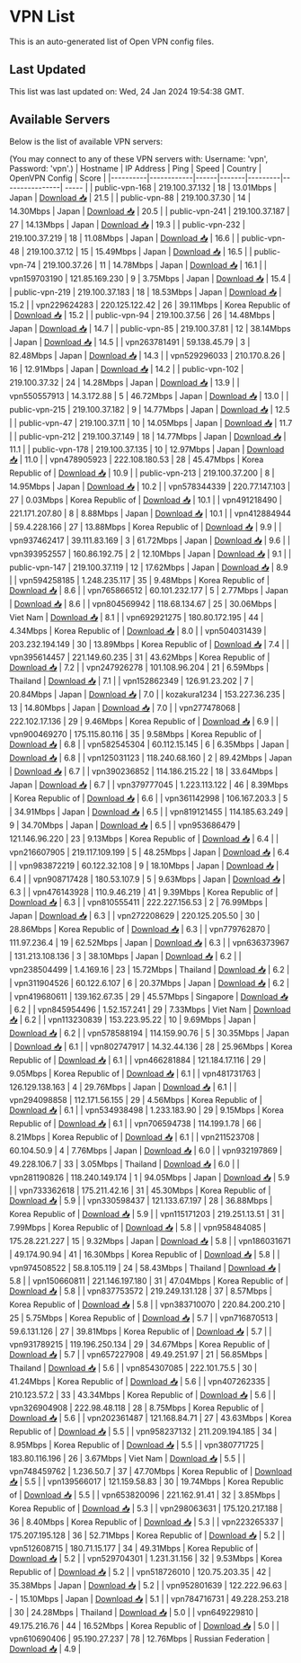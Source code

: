 # VPN List

This is an auto-generated list of Open VPN config files.

## Last Updated

This list was last updated on: Wed, 24 Jan 2024 19:54:38 GMT.

## Available Servers

Below is the list of available VPN servers:

(You may connect to any of these VPN servers with: Username: 'vpn', Password: 'vpn'.)
| Hostname | IP Address | Ping | Speed | Country | OpenVPN Config | Score |
|----------|------------|------|-------|---------|----------------| ----- |
| public-vpn-168 | 219.100.37.132 | 18 | 13.01Mbps | Japan | [Download 📥](./configs/server_0_JP.ovpn) | 21.5 |
| public-vpn-88 | 219.100.37.30 | 14 | 14.30Mbps | Japan | [Download 📥](./configs/server_1_JP.ovpn) | 20.5 |
| public-vpn-241 | 219.100.37.187 | 27 | 14.13Mbps | Japan | [Download 📥](./configs/server_2_JP.ovpn) | 19.3 |
| public-vpn-232 | 219.100.37.219 | 18 | 11.08Mbps | Japan | [Download 📥](./configs/server_3_JP.ovpn) | 16.6 |
| public-vpn-48 | 219.100.37.12 | 15 | 15.49Mbps | Japan | [Download 📥](./configs/server_4_JP.ovpn) | 16.5 |
| public-vpn-74 | 219.100.37.26 | 11 | 14.78Mbps | Japan | [Download 📥](./configs/server_5_JP.ovpn) | 16.1 |
| vpn159703190 | 121.85.169.230 | 9 | 3.75Mbps | Japan | [Download 📥](./configs/server_6_JP.ovpn) | 15.4 |
| public-vpn-219 | 219.100.37.183 | 18 | 18.53Mbps | Japan | [Download 📥](./configs/server_7_JP.ovpn) | 15.2 |
| vpn229624283 | 220.125.122.42 | 26 | 39.11Mbps | Korea Republic of | [Download 📥](./configs/server_8_KR.ovpn) | 15.2 |
| public-vpn-94 | 219.100.37.56 | 26 | 14.48Mbps | Japan | [Download 📥](./configs/server_9_JP.ovpn) | 14.7 |
| public-vpn-85 | 219.100.37.81 | 12 | 38.14Mbps | Japan | [Download 📥](./configs/server_10_JP.ovpn) | 14.5 |
| vpn263781491 | 59.138.45.79 | 3 | 82.48Mbps | Japan | [Download 📥](./configs/server_11_JP.ovpn) | 14.3 |
| vpn529296033 | 210.170.8.26 | 16 | 12.91Mbps | Japan | [Download 📥](./configs/server_12_JP.ovpn) | 14.2 |
| public-vpn-102 | 219.100.37.32 | 24 | 14.28Mbps | Japan | [Download 📥](./configs/server_13_JP.ovpn) | 13.9 |
| vpn550557913 | 14.3.172.88 | 5 | 46.72Mbps | Japan | [Download 📥](./configs/server_14_JP.ovpn) | 13.0 |
| public-vpn-215 | 219.100.37.182 | 9 | 14.77Mbps | Japan | [Download 📥](./configs/server_15_JP.ovpn) | 12.5 |
| public-vpn-47 | 219.100.37.11 | 10 | 14.05Mbps | Japan | [Download 📥](./configs/server_16_JP.ovpn) | 11.7 |
| public-vpn-212 | 219.100.37.149 | 18 | 14.77Mbps | Japan | [Download 📥](./configs/server_17_JP.ovpn) | 11.1 |
| public-vpn-178 | 219.100.37.135 | 10 | 12.97Mbps | Japan | [Download 📥](./configs/server_18_JP.ovpn) | 11.0 |
| vpn478905923 | 222.108.180.53 | 28 | 45.47Mbps | Korea Republic of | [Download 📥](./configs/server_19_KR.ovpn) | 10.9 |
| public-vpn-213 | 219.100.37.200 | 8 | 14.95Mbps | Japan | [Download 📥](./configs/server_20_JP.ovpn) | 10.2 |
| vpn578344339 | 220.77.147.103 | 27 | 0.03Mbps | Korea Republic of | [Download 📥](./configs/server_21_KR.ovpn) | 10.1 |
| vpn491218490 | 221.171.207.80 | 8 | 8.88Mbps | Japan | [Download 📥](./configs/server_22_JP.ovpn) | 10.1 |
| vpn412884944 | 59.4.228.166 | 27 | 13.88Mbps | Korea Republic of | [Download 📥](./configs/server_23_KR.ovpn) | 9.9 |
| vpn937462417 | 39.111.83.169 | 3 | 61.72Mbps | Japan | [Download 📥](./configs/server_24_JP.ovpn) | 9.6 |
| vpn393952557 | 160.86.192.75 | 2 | 12.10Mbps | Japan | [Download 📥](./configs/server_25_JP.ovpn) | 9.1 |
| public-vpn-147 | 219.100.37.119 | 12 | 17.62Mbps | Japan | [Download 📥](./configs/server_26_JP.ovpn) | 8.9 |
| vpn594258185 | 1.248.235.117 | 35 | 9.48Mbps | Korea Republic of | [Download 📥](./configs/server_27_KR.ovpn) | 8.6 |
| vpn765866512 | 60.101.232.177 | 5 | 2.77Mbps | Japan | [Download 📥](./configs/server_28_JP.ovpn) | 8.6 |
| vpn804569942 | 118.68.134.67 | 25 | 30.06Mbps | Viet Nam | [Download 📥](./configs/server_29_VN.ovpn) | 8.1 |
| vpn692921275 | 180.80.172.195 | 44 | 4.34Mbps | Korea Republic of | [Download 📥](./configs/server_30_KR.ovpn) | 8.0 |
| vpn504031439 | 203.232.194.149 | 30 | 13.89Mbps | Korea Republic of | [Download 📥](./configs/server_31_KR.ovpn) | 7.4 |
| vpn395614457 | 221.149.60.235 | 31 | 43.62Mbps | Korea Republic of | [Download 📥](./configs/server_32_KR.ovpn) | 7.2 |
| vpn247926278 | 101.108.96.204 | 21 | 6.59Mbps | Thailand | [Download 📥](./configs/server_33_TH.ovpn) | 7.1 |
| vpn152862349 | 126.91.23.202 | 7 | 20.84Mbps | Japan | [Download 📥](./configs/server_34_JP.ovpn) | 7.0 |
| kozakura1234 | 153.227.36.235 | 13 | 14.80Mbps | Japan | [Download 📥](./configs/server_35_JP.ovpn) | 7.0 |
| vpn277478068 | 222.102.17.136 | 29 | 9.46Mbps | Korea Republic of | [Download 📥](./configs/server_36_KR.ovpn) | 6.9 |
| vpn900469270 | 175.115.80.116 | 35 | 9.58Mbps | Korea Republic of | [Download 📥](./configs/server_37_KR.ovpn) | 6.8 |
| vpn582545304 | 60.112.15.145 | 6 | 6.35Mbps | Japan | [Download 📥](./configs/server_38_JP.ovpn) | 6.8 |
| vpn125031123 | 118.240.68.160 | 2 | 89.42Mbps | Japan | [Download 📥](./configs/server_39_JP.ovpn) | 6.7 |
| vpn390236852 | 114.186.215.22 | 18 | 33.64Mbps | Japan | [Download 📥](./configs/server_40_JP.ovpn) | 6.7 |
| vpn379777045 | 1.223.113.122 | 46 | 8.39Mbps | Korea Republic of | [Download 📥](./configs/server_41_KR.ovpn) | 6.6 |
| vpn361142998 | 106.167.203.3 | 5 | 34.91Mbps | Japan | [Download 📥](./configs/server_42_JP.ovpn) | 6.5 |
| vpn819121455 | 114.185.63.249 | 9 | 34.70Mbps | Japan | [Download 📥](./configs/server_43_JP.ovpn) | 6.5 |
| vpn953686479 | 121.146.96.220 | 23 | 9.13Mbps | Korea Republic of | [Download 📥](./configs/server_44_KR.ovpn) | 6.4 |
| vpn216607905 | 219.117.109.199 | 5 | 48.25Mbps | Japan | [Download 📥](./configs/server_45_JP.ovpn) | 6.4 |
| vpn983872219 | 60.122.32.108 | 9 | 18.10Mbps | Japan | [Download 📥](./configs/server_46_JP.ovpn) | 6.4 |
| vpn908717428 | 180.53.107.9 | 5 | 9.63Mbps | Japan | [Download 📥](./configs/server_47_JP.ovpn) | 6.3 |
| vpn476143928 | 110.9.46.219 | 41 | 9.39Mbps | Korea Republic of | [Download 📥](./configs/server_48_KR.ovpn) | 6.3 |
| vpn810555411 | 222.227.156.53 | 2 | 76.99Mbps | Japan | [Download 📥](./configs/server_49_JP.ovpn) | 6.3 |
| vpn272208629 | 220.125.205.50 | 30 | 28.86Mbps | Korea Republic of | [Download 📥](./configs/server_50_KR.ovpn) | 6.3 |
| vpn779762870 | 111.97.236.4 | 19 | 62.52Mbps | Japan | [Download 📥](./configs/server_51_JP.ovpn) | 6.3 |
| vpn636373967 | 131.213.108.136 | 3 | 38.10Mbps | Japan | [Download 📥](./configs/server_52_JP.ovpn) | 6.2 |
| vpn238504499 | 1.4.169.16 | 23 | 15.72Mbps | Thailand | [Download 📥](./configs/server_53_TH.ovpn) | 6.2 |
| vpn311904526 | 60.122.6.107 | 6 | 20.37Mbps | Japan | [Download 📥](./configs/server_54_JP.ovpn) | 6.2 |
| vpn419680611 | 139.162.67.35 | 29 | 45.57Mbps | Singapore | [Download 📥](./configs/server_55_SG.ovpn) | 6.2 |
| vpn845954496 | 1.52.157.241 | 29 | 7.33Mbps | Viet Nam | [Download 📥](./configs/server_56_VN.ovpn) | 6.2 |
| vpn113230839 | 153.223.95.22 | 10 | 9.69Mbps | Japan | [Download 📥](./configs/server_57_JP.ovpn) | 6.2 |
| vpn578588194 | 114.159.90.76 | 5 | 30.35Mbps | Japan | [Download 📥](./configs/server_58_JP.ovpn) | 6.1 |
| vpn802747917 | 14.32.44.136 | 28 | 25.96Mbps | Korea Republic of | [Download 📥](./configs/server_59_KR.ovpn) | 6.1 |
| vpn466281884 | 121.184.17.116 | 29 | 9.05Mbps | Korea Republic of | [Download 📥](./configs/server_60_KR.ovpn) | 6.1 |
| vpn481731763 | 126.129.138.163 | 4 | 29.76Mbps | Japan | [Download 📥](./configs/server_61_JP.ovpn) | 6.1 |
| vpn294098858 | 112.171.56.155 | 29 | 4.56Mbps | Korea Republic of | [Download 📥](./configs/server_62_KR.ovpn) | 6.1 |
| vpn534938498 | 1.233.183.90 | 29 | 9.15Mbps | Korea Republic of | [Download 📥](./configs/server_63_KR.ovpn) | 6.1 |
| vpn706594738 | 114.199.1.78 | 66 | 8.21Mbps | Korea Republic of | [Download 📥](./configs/server_64_KR.ovpn) | 6.1 |
| vpn211523708 | 60.104.50.9 | 4 | 7.76Mbps | Japan | [Download 📥](./configs/server_65_JP.ovpn) | 6.0 |
| vpn932197869 | 49.228.106.7 | 33 | 3.05Mbps | Thailand | [Download 📥](./configs/server_66_TH.ovpn) | 6.0 |
| vpn281190826 | 118.240.149.174 | 1 | 94.05Mbps | Japan | [Download 📥](./configs/server_67_JP.ovpn) | 5.9 |
| vpn733362618 | 175.211.42.16 | 31 | 45.30Mbps | Korea Republic of | [Download 📥](./configs/server_68_KR.ovpn) | 5.9 |
| vpn330598437 | 121.133.67.197 | 28 | 36.88Mbps | Korea Republic of | [Download 📥](./configs/server_69_KR.ovpn) | 5.9 |
| vpn115171203 | 219.251.13.51 | 31 | 7.99Mbps | Korea Republic of | [Download 📥](./configs/server_70_KR.ovpn) | 5.8 |
| vpn958484085 | 175.28.221.227 | 15 | 9.32Mbps | Japan | [Download 📥](./configs/server_71_JP.ovpn) | 5.8 |
| vpn186031671 | 49.174.90.94 | 41 | 16.30Mbps | Korea Republic of | [Download 📥](./configs/server_72_KR.ovpn) | 5.8 |
| vpn974508522 | 58.8.105.119 | 24 | 58.43Mbps | Thailand | [Download 📥](./configs/server_73_TH.ovpn) | 5.8 |
| vpn150660811 | 221.146.197.180 | 31 | 47.04Mbps | Korea Republic of | [Download 📥](./configs/server_74_KR.ovpn) | 5.8 |
| vpn837753572 | 219.249.131.128 | 37 | 8.57Mbps | Korea Republic of | [Download 📥](./configs/server_75_KR.ovpn) | 5.8 |
| vpn383710070 | 220.84.200.210 | 25 | 5.75Mbps | Korea Republic of | [Download 📥](./configs/server_76_KR.ovpn) | 5.7 |
| vpn716870513 | 59.6.131.126 | 27 | 39.81Mbps | Korea Republic of | [Download 📥](./configs/server_77_KR.ovpn) | 5.7 |
| vpn931789215 | 119.196.250.134 | 29 | 34.67Mbps | Korea Republic of | [Download 📥](./configs/server_78_KR.ovpn) | 5.7 |
| vpn657227908 | 49.49.251.97 | 21 | 56.85Mbps | Thailand | [Download 📥](./configs/server_79_TH.ovpn) | 5.6 |
| vpn854307085 | 222.101.75.5 | 30 | 41.24Mbps | Korea Republic of | [Download 📥](./configs/server_80_KR.ovpn) | 5.6 |
| vpn407262335 | 210.123.57.2 | 33 | 43.34Mbps | Korea Republic of | [Download 📥](./configs/server_81_KR.ovpn) | 5.6 |
| vpn326904908 | 222.98.48.118 | 28 | 8.75Mbps | Korea Republic of | [Download 📥](./configs/server_82_KR.ovpn) | 5.6 |
| vpn202361487 | 121.168.84.71 | 27 | 43.63Mbps | Korea Republic of | [Download 📥](./configs/server_83_KR.ovpn) | 5.5 |
| vpn958237132 | 211.209.194.185 | 34 | 8.95Mbps | Korea Republic of | [Download 📥](./configs/server_84_KR.ovpn) | 5.5 |
| vpn380771725 | 183.80.116.196 | 26 | 3.67Mbps | Viet Nam | [Download 📥](./configs/server_85_VN.ovpn) | 5.5 |
| vpn748459762 | 1.236.50.7 | 37 | 47.70Mbps | Korea Republic of | [Download 📥](./configs/server_86_KR.ovpn) | 5.5 |
| vpn139566017 | 121.159.58.83 | 30 | 19.74Mbps | Korea Republic of | [Download 📥](./configs/server_87_KR.ovpn) | 5.5 |
| vpn653820096 | 221.162.91.41 | 32 | 3.85Mbps | Korea Republic of | [Download 📥](./configs/server_88_KR.ovpn) | 5.3 |
| vpn298063631 | 175.120.217.188 | 36 | 8.40Mbps | Korea Republic of | [Download 📥](./configs/server_89_KR.ovpn) | 5.3 |
| vpn223265337 | 175.207.195.128 | 36 | 52.71Mbps | Korea Republic of | [Download 📥](./configs/server_90_KR.ovpn) | 5.2 |
| vpn512608715 | 180.71.15.177 | 34 | 49.31Mbps | Korea Republic of | [Download 📥](./configs/server_91_KR.ovpn) | 5.2 |
| vpn529704301 | 1.231.31.156 | 32 | 9.53Mbps | Korea Republic of | [Download 📥](./configs/server_92_KR.ovpn) | 5.2 |
| vpn518726010 | 120.75.203.35 | 42 | 35.38Mbps | Japan | [Download 📥](./configs/server_93_JP.ovpn) | 5.2 |
| vpn952801639 | 122.222.96.63 | - | 15.10Mbps | Japan | [Download 📥](./configs/server_94_JP.ovpn) | 5.1 |
| vpn784716731 | 49.228.253.218 | 30 | 24.28Mbps | Thailand | [Download 📥](./configs/server_95_TH.ovpn) | 5.0 |
| vpn649229810 | 49.175.216.76 | 44 | 16.52Mbps | Korea Republic of | [Download 📥](./configs/server_96_KR.ovpn) | 5.0 |
| vpn610690406 | 95.190.27.237 | 78 | 12.76Mbps | Russian Federation | [Download 📥](./configs/server_97_RU.ovpn) | 4.9 |
